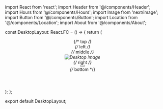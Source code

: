 import React from 'react';
import Header from '@/components/Header';
import Hours from '@/components/Hours';
import Image from 'next/image';
import Button from '@/components/Button';
import Location from '@/components/Location';
import About from '@/components/About';

const DesktopLayout: React.FC = () => {
  return (
    <div className="layout">
      <Header />
      {/* top */}
      <div className="h-60vh flex justify-center items-center min-h-screen bg-black">
        {/* left */}
        <div className="w-30vw text-center justify-center items-center border border-white z-10">
          <Hours />
        </div>
        {/* middle */}
        <div className="w-60vw flex justify-center items-center border border-white z-10">
          <Image src="/ramen.jpg" alt="Desktop Image" width={800} height={300} />
        </div>
        {/* right */}
        <div className="w-30vw text-center justify-center items-center border border-white z-10">
            <Button />
            <Location />
            <About />
        </div>
      </div>
      {/* bottom */}
      <div className="h-30vh">
        <Gallery />
      </div>
    </div>
  );
};

export default DesktopLayout;
